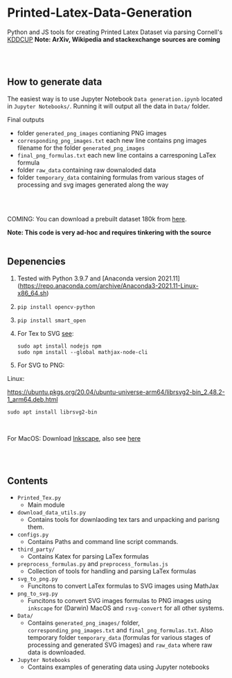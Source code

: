 # Printed-Latex-Data-Generation

Python and JS tools for creating Printed Latex Dataset via parsing Cornell's [KDDCUP](https://www.cs.cornell.edu/home/kleinber/kddcup2003.pdf)
**Note: ArXiv, Wikipedia and stackexchange sources are coming** 


<br />
<br />

## How to generate data
The easiest way is to use Jupyter Notebook `Data generation.ipynb` located in `Jupyter Notebooks/`.
Running it will output all the data in `Data/` folder.

Final outputs
- folder `generated_png_images` contianing PNG images
- `corresponding_png_images.txt` each new line contains png images filename for the folder `generated_png_images`
- `final_png_formulas.txt` each new line contains a carresponing LaTex formula
- folder `raw_data` containing raw downaloded data
- folder `temporary_data` containing formulas from various stages of processing and svg images generated along the way

<br />
<br />

COMING:
You can download a prebuilt dataset 180k from [here](https://zenodo.org/record/56198#.V2px0jXT6eA).


**Note: This code is very ad-hoc and requires tinkering with the source**
<br />
<br />

## Depenencies
1. Tested with Python 3.9.7 and [Anaconda version 2021.11] (https://repo.anaconda.com/archive/Anaconda3-2021.11-Linux-x86_64.sh)
2. `pip install opencv-python`
3. `pip install smart_open`
4. For Tex to SVG [see](https://www.npmjs.com/package/tex2svg):

    `sudo apt install nodejs npm`\
    `sudo npm install --global mathjax-node-cli`
     

5. For SVG to PNG:


  Linux:
  
  
  https://ubuntu.pkgs.org/20.04/ubuntu-universe-arm64/librsvg2-bin_2.48.2-1_arm64.deb.html
  
  
  `sudo apt install librsvg2-bin`
  
  <br />

  For MacOS:
  Download [Inkscape](https://inkscape.org), also see [here](https://stackoverflow.com/questions/9853325/how-to-convert-a-svg-to-a-png-with-imagemagick) 
  
 


<br />
<br />

## Contents
- `Printed_Tex.py`
  - Main module 
- `download_data_utils.py`
  - Contains tools for downlaoding tex tars and unpacking and parisng them.
- `configs.py`
  - Contains Paths and command line script commands.
- `third_party/`
  - Contains Katex for parsing LaTex formulas
- `preprocess_formulas.py` and `preprocess_formulas.js`
  - Collection of tools for handling and parsing LaTex formulas
- `svg_to_png.py`
  - Funcitons to convert LaTex formulas to SVG images using MathJax
- `png_to_svg.py`
  - Funcitons to convert SVG images formulas to PNG images using `inkscape` for (Darwin) MacOS and `rsvg-convert` for all other systems. 
- `Data/`
  - Contains `generated_png_images/` folder, `corresponding_png_images.txt`  and `final_png_formulas.txt`. Also temporary folder `temporary_data` (formulas for various stages of processing and generated SVG images) and `raw_data` where raw data is downloaded.
- `Jupyter Notebooks`
  - Contains examples of generating data using Jupyter notebooks


<br />
<br />
